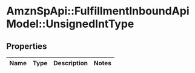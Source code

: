 # AmznSpApi::FulfillmentInboundApiModel::UnsignedIntType

## Properties
Name | Type | Description | Notes
------------ | ------------- | ------------- | -------------

